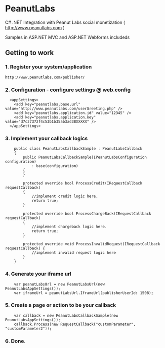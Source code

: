 PeanutLabs
==========

C# .NET Integration with Peanut Labs social monetization ( http://www.peanutlabs.com )

Samples in ASP.NET MVC and ASP.NET Webforms includeds

Getting to work
---------------------

### 1. Register your system/application
```
http://www.peanutlabs.com/publisher/
```
 
### 2. Configuration - configure settings @ web.config
```
  <appSettings>
    <add key="peanutlabs.base.url" value="http://www.peanutlabs.com/userGreeting.php" />
    <add key="peanutlabs.application.id" value="12345" />
    <add key="peanutlabs.application.key" value="d7c37372f4c53b1b35ab3ad38XXXXX" />
  </appSettings>
```

### 3. Implement your callback logics
```
	public class PeanutLabsCallbackSample : PeanutLabsCallback
    {
        public PeanutLabsCallbackSample(IPeanutLabsConfiguration configuration)
            : base(configuration)
        {
        }

        protected override bool ProcessCredit(IRequestCallback requestCallback)
        {
            //implement credit logic here.
            return true;
        }

        protected override bool ProcessChargeBack(IRequestCallback requestCallback)
        {
            //implement chargeback logic here.
            return true;
        }

        protected override void ProcessInvalidRequest(IRequestCallback requestCallback) {
            //implement invalid request logic here 
        }
    }
```

### 4. Generate your iframe url
```
    var peanutLabsUrl = new PeanutLabsUrl(new PeanutLabsAppSettings());
    var iframeUrl = peanutLabsUrl.IframeUrl(publisherUserId: 1508);
```

### 5. Create a page or action to be your callback
```
    var callback = new PeanutLabsCallbackSample(new PeanutLabsAppSettings());
    callback.Process(new RequestCallback("customParameter", "customParameter2"));
```

### 6. Done.
